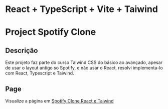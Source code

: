# React + TypeScript + Vite + Taiwind

# Project Spotify Clone

## Descrição
 
 Este projeto faz parte do curso Taiwind CSS do básico ao avançado, apesar de usar o layout antigo so Spotify, e não usar o React, resolvi implementa-lo com React, Typescript e Taiwind.

 ## Page

Visualize a página em [Spotify Clone React e Taiwind](https://douglas1705.github.io/spotify-clone-react/)

